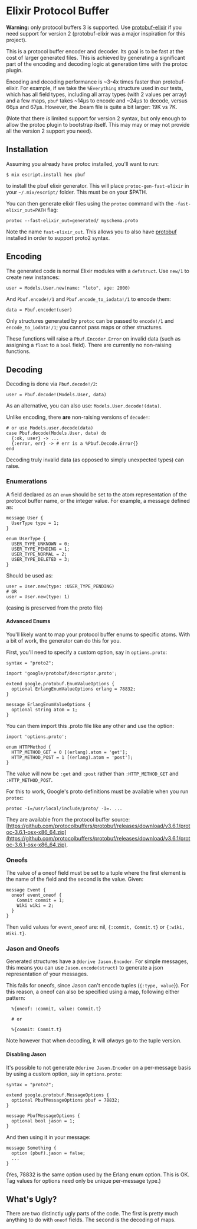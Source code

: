 # Elixir Protocol Buffer 

**Warning:** only protocol buffers 3 is supported. Use [protobuf-elixir](https://github.com/tony612/protobuf-elixir) if you need support for version 2 (protobuf-elixir was a major inspiration for this project).

This is a protocol buffer encoder and decoder. Its goal is to be fast at the cost of larger generated files. This is achieved by generating a significant part of the encoding and decoding logic at generation time with the protoc plugin.

Encoding and decoding performance is ~3-4x times faster than protobuf-elixir. For example, if we take the `%Everything` structure used in our tests, which has all field types, including all array types (with 2 values per array) and a few maps, `pbuf` takes ~14µs to encode and ~24µs to decode, versus 66µs and 67µs. However, the .beam file is quite a bit larger: 19K vs 7K.

(Note that there _is_ limited support for version 2 syntax, but only enough to allow the protoc plugin to bootstrap itself. This may may or may not provide all the version 2 support you need).

## Installation
Assuming you already have protoc installed, you'll want to run:

    $ mix escript.install hex pbuf

to install the pbuf elixir generator. This will place `protoc-gen-fast-elixir` in your `~/.mix/escript/` folder. This must be on your $PATH.

You can then generate elixir files using the `protoc` command with the `-fast-elixir_out=PATH` flag:

    protoc --fast-elixir_out=generated/ myschema.proto 

Note the name `fast-elixir_out`. This allows you to also have [protobuf](https://github.com/tony612/protobuf-elixir) installed in order to support proto2 syntax.

## Encoding
The generated code is normal Elixir modules with a `defstruct`. Use `new/1` to create new instances:

    user = Models.User.new(name: "leto", age: 2000)

And `Pbuf.encode!/1` and `Pbuf.encode_to_iodata!/1` to encode them:

    data = Pbuf.encode!(user)

Only structures generated by `protoc` can be passed to `encode!/1` and `encode_to_iodata!/1`; you cannot pass maps or other structures.

These functions will raise a `Pbuf.Encoder.Error` on invalid data (such as assigning a `float` to a `bool` field). There are currently no non-raising functions.

## Decoding
Decoding is done via `Pbuf.decode!/2`:
    
    user = Pbuf.decode!(Models.User, data)

As an alternative, you can also use: `Models.User.decode!(data)`.

Unlike encoding, there **are** non-raising versions of `decode!`:
  
    # or use Models.user.decode(data)
    case Pbuf.decode(Models.User, data) do
      {:ok, user} -> ...
      {:error, err} -> # err is a %Pbuf.Decode.Error{}
    end

Decoding truly invalid data (as opposed to simply unexpected types) can raise.

### Enumerations
A field declared as an `enum` should be set to the atom representation of the protocol buffer name, or the integer value. For example, a message defined as:

    message User {
      UserType type = 1;
    }

    enum UserType {
      USER_TYPE_UNKNOWN = 0;
      USER_TYPE_PENDING = 1;
      USER_TYPE_NORMAL = 2;
      USER_TYPE_DELETED = 3;
    }

Should be used as:

    user = User.new(type: :USER_TYPE_PENDING)
    # OR
    user = User.new(type: 1)

(casing is preserved from the proto file)

#### Advanced Enums
You'll likely want to map your protocol buffer enums to specific atoms. With a bit of work, the generator can do this for you.

First, you'll need to specify a custom option, say in `options.proto`:

```
syntax = "proto2";

import 'google/protobuf/descriptor.proto';

extend google.protobuf.EnumValueOptions {
  optional ErlangEnumValueOptions erlang = 78832;
}

message ErlangEnumValueOptions {
  optional string atom = 1;
}
```

You can them import this .proto file like any other and use the option:

```
import 'options.proto';

enum HTTPMethod {
  HTTP_METHOD_GET = 0 [(erlang).atom = 'get'];
  HTTP_METHOD_POST = 1 [(erlang).atom = 'post'];
}
```

The value will now be `:get` and `:post` rather than `:HTTP_METHOD_GET` and `:HTTP_METHOD_POST`.

For this to work, Google's proto definitions must be available when you run `protoc`:

```
protoc -I=/usr/local/include/proto/ -I=. ...
```

They are available from the protocol buffer source: [https://github.com/protocolbuffers/protobuf/releases/download/v3.6.1/protoc-3.6.1-osx-x86_64.zip](https://github.com/protocolbuffers/protobuf/releases/download/v3.6.1/protoc-3.6.1-osx-x86_64.zip).


### Oneofs
The value of a oneof field must be set to a tuple where the first element is the name of the field and the second is the value. Given:

    message Event {
      oneof event_oneof {
        Commit commit = 1;
        Wiki wiki = 2;
      }
    }

Then valid values for `event_oneof` are: nil, `{:commit, Commit.t}` or `{:wiki, Wiki.t}`.

### Jason and Oneofs
Generated structures have a `@derive Jason.Encoder`. For simple messages, this means you can use `Jason.encode(struct)` to generate a json representation of your messages.

This fails for oneofs, since Jason can't encode tuples (`{:type, value`}). For this reason, a oneof can also be specified using a map, following either pattern:

```
  %{oneof: :commit, value: Commit.t}

  # or

  %{commit: Commit.t}
```

Note however that when decoding, it will _always_ go to the tuple version.

#### Disabling Jason
It's possible to not generate `@derive Jason.Encoder` on a per-message basis by using a custom option, say in `options.proto`:

```
syntax = "proto2";

extend google.protobuf.MessageOptions {
  optional PbufMessageOptions pbuf = 78832;
}

message PbufMessageOptions {
  optional bool jason = 1;
}
```

And then using it in your message:

```
message Something {
  option (pbuf).jason = false;
  ...
}
```

(Yes, 78832 is the same option used by the Erlang enum option. This is OK. Tag values for options need only be unique per-message type.)


## What's Ugly?
There are two distinctly ugly parts of the code. The first is pretty much anything to do with `oneof` fields. The second is the decoding of maps.
